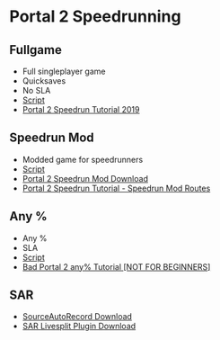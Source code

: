 # Portal 2 Speedrunning



## Fullgame
 - Full singleplayer game
 - Quicksaves
 - No SLA
 - [Script](portal2_fullgame.md)
 - [Portal 2 Speedrun Tutorial 2019](https://www.youtube.com/watch?v=ZjQJmEPy50Y&list=PLc4Y8DtiFCXDcrbhmmnObxw7n7GoiTIwn)

  

## Speedrun Mod
 - Modded game for speedrunners
 - [Script](portal2_speedrun-mod.md)
 - [Portal 2 Speedrun Mod Download](https://krzyhau.github.io/Portal2SpeedrunMod/)
 - [Portal 2 Speedrun Tutorial - Speedrun Mod Routes](https://youtu.be/YdhtMz19cXU)

  

## Any %
 - Any %
 - SLA
 - [Script](portal2_any.md)
 - [Bad Portal 2 any% Tutorial [NOT FOR BEGINNERS]](https://youtu.be/J7ogCyngmxw)



## SAR
 - [SourceAutoRecord Download](https://github.com/NeKzor/SourceAutoRecord/releases)
 - [SAR Livesplit Plugin Download](https://raw.githubusercontent.com/p2sr/SourceAutoRecord/master/livesplit/sar.asl)
